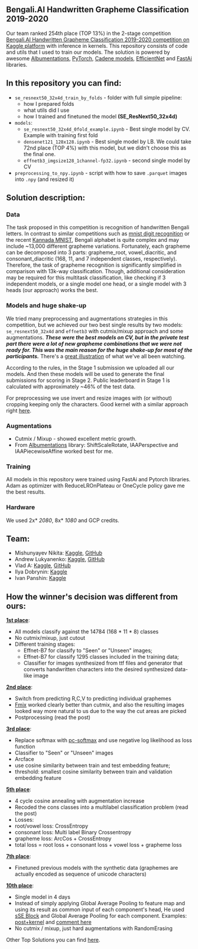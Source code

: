 ## Bengali.AI Handwritten Grapheme Classification 2019-2020

Our team ranked 254th place (TOP 13%) in the 2-stage competition [Bengali.AI Handwritten Grapheme Classification 2019-2020 competition on Kaggle platform](https://www.kaggle.com/c/bengaliai-cv19/leaderboard) with inference in kernels. This repository consists of code and utils that I used to train our models. The solution is powered by awesome [Albumentations](https://github.com/albu/albumentations), [PyTorch](https://pytorch.org), [Cadene models](https://github.com/Cadene/pretrained-models.pytorch), [EfficientNet](https://github.com/rwightman/pytorch-image-models) and [FastAi](https://docs.fast.ai/) libraries.

## In this repository you can find:
* `se_resnext50_32x4d_train_by_folds` - folder with full simple pipeline:
  * how I prepared folds
  * what utils did I use
  * how I trained and finetuned the model **(SE_ResNext50_32x4d)**
* `models`:
  * `se_resnext50_32x4d_0fold_example.ipynb` - Best single model by CV. Example with training first fold
  * `densenet121_128x128.ipynb` - Best single model by LB. We could take 72nd place (TOP 4%) with this model, but we didn't choose this as the final one.
  * `effnetb3_imgsize128_1channel-fp32.ipynb` - second single model by CV
* `preprocessing_to_npy.ipynb` - script with how to save `.parquet` images into `.npy` (and resized it)

## Solution description:

### Data
The task proposed in this competition is recognition of handwritten Bengali letters. In contrast to similar competitions such as [mnist digit recognition](https://www.kaggle.com/c/digit-recognizer) or the recent [Kannada MNIST](https://www.kaggle.com/c/Kannada-MNIST), Bengali alphabet is quite complex and may include ~13,000 different grapheme variations. Fortunately, each grapheme can be decomposed into 3 parts: grapheme_root, vowel_diacritic, and consonant_diacritic (168, 11, and 7 independent classes, respectively). Therefore, the task of grapheme recognition is significantly simplified in comparison with 13k-way classification. Though, additional consideration may be required for this multitask classification, like checking if 3 independent models, or a single model one head, or a single model with 3 heads (our approach) works the best.

### Models and huge shake-up
We tried many preprocessing and augmentations strategies in this competition, but we achieved our two best single results by two models: `se_resnext50_32x4d` and `effnetb3` with cutmix/mixup approach and some augmentations. ***These were the best models on CV, but in the private test part there were a lot of new grapheme combinations that we were not ready for. This was the main reason for the huge shake-up for most of the participants.*** There's a [great illustration](https://www.kaggle.com/c/bengaliai-cv19/discussion/136054) of what we've all been watching.

According to the rules, in the Stage 1 submission we uploaded all our models. And then these models will be used to generate the final submissions for scoring in Stage 2. Public leaderboard in Stage 1 is calculated with approximately ~46% of the test data.

For preprocessing we use invert and resize images with (or without) cropping keeping only the characters.
Good kernel with a similar approach right [here](https://www.kaggle.com/iafoss/image-preprocessing-128x128).

### Augmentations
* Cutmix / Mixup - showed excellent metric growth.
* From [Albumentations](https://github.com/albu/albumentations) library: ShiftScaleRotate, IAAPerspective and IAAPiecewiseAffine worked best for me.

### Training
All models in this repository were trained using FastAi and Pytorch libraries. Adam as optimizer with ReduceLROnPlateau or OneCycle policy gave me the best results.

### Hardware
We used 2x* *2080*, 8x* *1080* and GCP credits.

## Team:
- Mishunyayev Nikita: [Kaggle](https://www.kaggle.com/mnikita), [GitHub](https://github.com/Mishunyayev-Nikita)
- Andrew Lukyanenko: [Kaggle](https://www.kaggle.com/artgor), [GitHub](https://github.com/Erlemar)
- Vlad A: [Kaggle](https://www.kaggle.com/valyukov), [GitHub](https://github.com/valyukov)
- Ilya Dobrynin: [Kaggle](https://www.kaggle.com/ilyadobrynin)
- Ivan Panshin: [Kaggle](https://www.kaggle.com/ivanpan)

## How the winner's decision was different from ours:
[**1st place**](https://www.kaggle.com/c/bengaliai-cv19/discussion/135984):
 * All models classify against the 14784 (168 * 11 * 8) classes
 * No cutmix/mixup, just cutout
 * Different training stages:
   * Effnet-B7 for classify to "Seen" or "Unseen" images;
   * Effnet-B7 for classify 1295 classes included in the training data;
   * Classifier for images synthesized from ttf files and generator that converts handwritten characters into the desired synthesized data-like image
   
[**2nd place**](https://www.kaggle.com/c/bengaliai-cv19/discussion/135966):
* Switch from predicting R,C,V to predicting individual graphemes
* [Fmix](https://arxiv.org/abs/2002.12047) worked clearly better than cutmix, and also the resulting images looked way more natural to us due to the way the cut areas are picked
* Postprocessing (read the post)

[**3rd place**](https://www.kaggle.com/c/bengaliai-cv19/discussion/135982):
* Replace softmax with [pc-softmax](https://arxiv.org/abs/1911.10688) and use negative log likelihood as loss function
* Сlassifier to "Seen" or "Unseen" images
* Arcface
 * use cosine similarity between train and test embedding feature;
 * threshold: smallest cosine similarity between train and validation embedding feature

[**5th place**](https://www.kaggle.com/c/bengaliai-cv19/discussion/136129):
* 4 cycle cosine annealing with augmentation increase
* Recoded the cons classes into a multilabel classification problem (read the post)
* Losses:
 * root/vowel loss: CrossEntropy
 * consonant loss: Multi label Binary Crossentropy
 * grapheme loss: ArcCos + CrossEntropy
 * total loss = root loss + consonant loss + vowel loss + grapheme loss
 
[**7th place**](https://www.kaggle.com/c/bengaliai-cv19/discussion/135960):
* Finetuned previous models with the synthetic data (graphemes are actually encoded as sequence of unicode characters)

[**10th place**](https://www.kaggle.com/c/bengaliai-cv19/discussion/136815):
* Single model in 4 days
* Instead of simply applying Global Average Pooling to feature map and using its result as common input of each component's head, He used [sSE Block](https://arxiv.org/abs/1803.02579) and Global Average Pooling for each component. Examples: [post+kernel](https://www.kaggle.com/c/bengaliai-cv19/discussion/137552) and [comment here](https://www.kaggle.com/c/bengaliai-cv19/discussion/136815#781819)
* No cutmix / mixup, just hard augmentations with RandomErasing

Other Top Solutions you can find [here](https://www.kaggle.com/c/bengaliai-cv19/discussion/136769).
